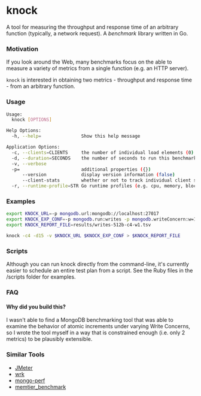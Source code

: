knock
=====

A tool for measuring the throughput and response time of an arbitrary function (typically, a network request).  A *benchmark* library written in Go.

### Motivation

If you look around the Web, many benchmarks focus on the able to measure a variety of metrics from a single function (e.g. an HTTP server).

`knock` is interested in obtaining two metrics - throughput and response time - from an arbitrary function.

### Usage

```Bash
Usage:
  knock [OPTIONS]

Help Options:
  -h, --help=               Show this help message

Application Options:
  -c, --clients=CLIENTS     the number of individual load elements (0)
  -d, --duration=SECONDS    the number of seconds to run this benchmark (0)
  -v, --verbose
  -p=                       additional properties ({})
      --version             display version information (false)
      --client-stats        whether or not to track individual client statistics (false)
  -r, --runtime-profile=STR Go runtime profiles (e.g. cpu, memory, block, threadcount, or behavior-specifc) ({})
```

### Examples

```Bash
export KNOCK_URL=-p mongodb.url:mongodb://localhost:27017
export KNOCK_EXP_CONF=-p mongodb.run:writes -p mongodb.writeConcern:w=1 -p mongodb.doc_length:512
export KNOCK_REPORT_FILE=results/writes-512b-c4-w1.tsv

knock -c4 -d15 -v $KNOCK_URL $KNOCK_EXP_CONF > $KNOCK_REPORT_FILE
```

### Scripts

Although you can run knock directly from the command-line, it's currently easier to schedule an entire test plan from a script.  See the Ruby files in the /scripts folder for examples.


### FAQ

#### Why did you build this?

I wasn't able to find a MongoDB benchmarking tool that was able to examine the behavior of atomic increments under varying Write Concerns, so I wrote the tool myself in a way that is constrained enough (i.e. only 2 metrics) to be plausibly extensible.

### Similar Tools

* [JMeter](http://jmeter.apache.org/)
* [wrk](https://github.com/wg/wrk)
* [mongo-perf](https://github.com/mongodb/mongo-perf)
* [memtier_benchmark](https://github.com/GarantiaData/memtier_benchmark)

